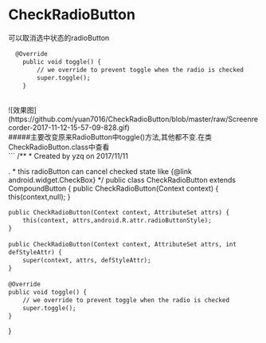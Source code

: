 # CheckRadioButton
可以取消选中状态的radioButton
```
  @Override
    public void toggle() {
        // we override to prevent toggle when the radio is checked
        super.toggle();
    }
```
<br>
![效果图](https://github.com/yuan7016/CheckRadioButton/blob/master/raw/Screenrecorder-2017-11-12-15-57-09-828.gif)
<br>
#####主要改变原来RadioButton中toggle()方法,其他都不变.在类CheckRadioButton.class中查看
<br/>
```
/**
 * Created by yzq on 2017/11/11<p/> .
 * this radioButton can cancel checked state like {@link android.widget.CheckBox}
 */
public class CheckRadioButton extends CompoundButton {
    public CheckRadioButton(Context context) {
        this(context,null);
    }

    public CheckRadioButton(Context context, AttributeSet attrs) {
        this(context, attrs,android.R.attr.radioButtonStyle);
    }

    public CheckRadioButton(Context context, AttributeSet attrs, int defStyleAttr) {
        super(context, attrs, defStyleAttr);
    }

    @Override
    public void toggle() {
        // we override to prevent toggle when the radio is checked
        super.toggle();
    }
}
```
